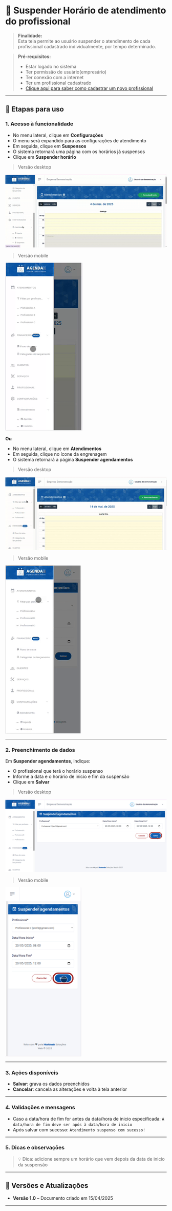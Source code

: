 # 📘 Suspender Horário de atendimento do profissional

> **Finalidade:**  
> Esta tela permite ao usuário suspender o atendimento de cada profissional cadastrado individualmente, por tempo determinado.

> **Pré-requisitos:**    
> - Estar logado no sistema  
> - Ter permissão de usuário(empresário) 
> - Ter conexão com a internet
> - Ter um profissional cadastrado
> - [Clique aqui para saber como cadastrar um novo profissional](../../../profissional/novo_profissional/readme.md)

---

## 🧭 Etapas para uso

### 1. Acesso à funcionalidade
- No menu lateral, clique em **Configurações**
- O menu será expandido para as configurações de atendimento
- Em seguida, clique em **Suspensos**
- O sistema retornará uma página com os horários já suspensos
- Clique em **Suspender horário**

> Versão desktop

![Alt text](img/horario_suspenso_parte1_desktop.gif)

> Versão mobile

![Alt text](img/horario_suspenso_parte1_mobile.gif)

**Ou**

- No menu lateral, clique em **Atendimentos**
- Em seguida, clique no ícone da engrenagem 
- O sistema retornará a página **Suspender agendamentos**

> Versão desktop

![Alt text](img/horario_suspenso_parte2_desktop.gif)

> Versão mobile

![Alt text](img/horario_suspenso_parte2_mobile.gif)

---

### 2. Preenchimento de dados
Em **Suspender agendamentos**, indique:
- O profissional que terá o horário suspenso
- Informe a data e o horário de inicio e fim da suspensão
- Clique em **Salvar**

> Versão desktop

![Alt text](img/horario_suspenso_parte3_desktop.png)

> Versão mobile

![Alt text](img/horario_suspenso_parte3_mobile.png)

---

### 3. Ações disponíveis
- **Salvar**: grava os dados preenchidos  
- **Cancelar**: cancela as alterações e volta à tela anterior  

---

### 4. Validações e mensagens
- Caso a data/hora de fim for antes da data/hora de inicio especificada: `A data/hora de fim deve ser após à data/hora de inicio`
- Após salvar com sucesso: `Atendimento suspenso com sucesso!`  

---

### 5. Dicas e observações
> 💡 Dica: adicione sempre um horário que vem depois da data de inicio da suspensão

---

## 🔄 Versões e Atualizações

- **Versão 1.0** – Documento criado em 15/04/2025

---
